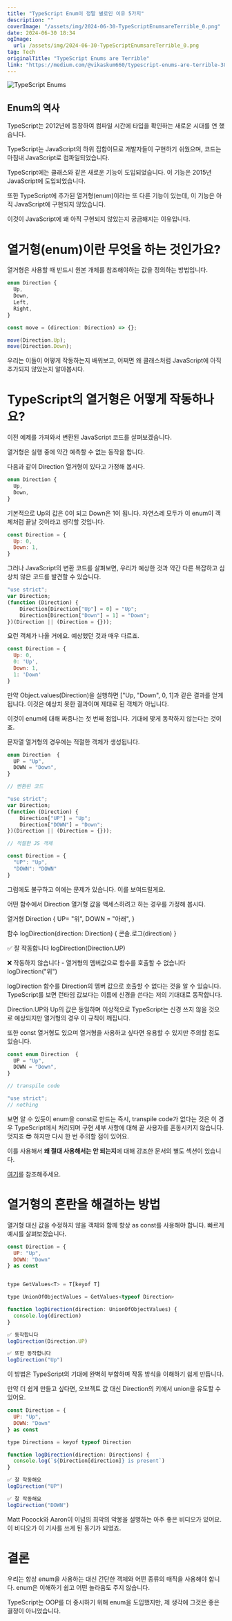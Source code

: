 ```yaml
---
title: "TypeScript Enum이 정말 별로인 이유 5가지"
description: ""
coverImage: "/assets/img/2024-06-30-TypeScriptEnumsareTerrible_0.png"
date: 2024-06-30 18:34
ogImage: 
  url: /assets/img/2024-06-30-TypeScriptEnumsareTerrible_0.png
tag: Tech
originalTitle: "TypeScript Enums are Terrible"
link: "https://medium.com/@vikaskum660/typescript-enums-are-terrible-38078cf1fbb2"
---
```




![TypeScript Enums](/assets/img/2024-06-30-TypeScriptEnumsareTerrible_0.png)

## Enum의 역사

TypeScript는 2012년에 등장하여 컴파일 시간에 타입을 확인하는 새로운 시대를 연 했습니다.

TypeScript는 JavaScript의 하위 집합이므로 개발자들이 구현하기 쉬웠으며, 코드는 마침내 JavaScript로 컴파일되었습니다.


<div class="content-ad"></div>

TypeScript에는 클래스와 같은 새로운 기능이 도입되었습니다. 이 기능은 2015년 JavaScript에 도입되었습니다.

또한 TypeScript에 추가된 열거형(enum)이라는 또 다른 기능이 있는데, 이 기능은 아직 JavaScript에 구현되지 않았습니다.

이것이 JavaScript에 왜 아직 구현되지 않았는지 궁금해지는 이유입니다.

# 열거형(enum)이란 무엇을 하는 것인가요?

<div class="content-ad"></div>

열거형은 사용할 때 반드시 원본 개체를 참조해야하는 값을 정의하는 방법입니다.

```js
enum Direction {
  Up,
  Down,
  Left,
  Right,
}

const move = (direction: Direction) => {};

move(Direction.Up);
move(Direction.Down);
```

우리는 이들이 어떻게 작동하는지 배워보고, 어쩌면 왜 클래스처럼 JavaScript에 아직 추가되지 않았는지 알아봅시다.

# TypeScript의 열거형은 어떻게 작동하나요?

<div class="content-ad"></div>

이전 예제를 가져와서 변환된 JavaScript 코드를 살펴보겠습니다.

열거형은 실행 중에 약간 예측할 수 없는 동작을 합니다.

다음과 같이 Direction 열거형이 있다고 가정해 봅시다.

```js
enum Direction {
  Up,
  Down,
}
```

<div class="content-ad"></div>

기본적으로 Up의 값은 0이 되고 Down은 1이 됩니다. 자연스레 모두가 이 enum이 객체처럼 끝날 것이라고 생각할 것입니다.

```js
const Direction = {
  Up: 0,
  Down: 1,
}
```

그러나 JavaScript의 변환 코드를 살펴보면, 우리가 예상한 것과 약간 다른 복잡하고 심상치 않은 코드를 발견할 수 있습니다.

```js
"use strict";
var Direction;
(function (Direction) {
    Direction[Direction["Up"] = 0] = "Up";
    Direction[Direction["Down"] = 1] = "Down";
})(Direction || (Direction = {}));
```

<div class="content-ad"></div>

요런 객체가 나올 거에요. 예상했던 것과 매우 다르죠.

```javascript
const Direction = {
  Up: 0,
  0: 'Up',
  Down: 1,
  1: 'Down'
}
```

만약 Object.values(Direction)을 실행하면 ["Up, "Down", 0, 1]과 같은 결과를 얻게 됩니다. 이것은 예상치 못한 결과이며 제대로 된 객체가 아닙니다.

이것이 enum에 대해 짜증나는 첫 번째 점입니다. 기대에 맞게 동작하지 않는다는 것이죠.

<div class="content-ad"></div>

문자열 열거형의 경우에는 적절한 객체가 생성됩니다.

```js
enum Direction  {
  UP = "Up",
  DOWN = "Down",
}

// 변환된 코드 

"use strict";
var Direction;
(function (Direction) {
    Direction["UP"] = "Up";
    Direction["DOWN"] = "Down";
})(Direction || (Direction = {}));

// 적절한 JS 객체 

const Direction = {
  "UP": "Up",
  "DOWN": "DOWN"
}
```

그럼에도 불구하고 이에는 문제가 있습니다. 이를 보여드릴게요.

어떤 함수에서 Direction 열거형 값을 액세스하려고 하는 경우를 가정해 봅시다.

<div class="content-ad"></div>


열거형 Direction {
  UP= "위",
  DOWN = "아래",
}

함수 logDirection(direction: Direction) {
  콘솔.로그(direction)
}

✅ 잘 작동합니다
logDirection(Direction.UP)

❌ 작동하지 않습니다 - 열거형의 멤버값으로 함수를 호출할 수 없습니다
logDirection("위")


logDirection 함수를 Direction의 멤버 값으로 호출할 수 없다는 것을 알 수 있습니다.
TypeScript를 보면 런타임 값보다는 이름에 신경을 쓴다는 저의 기대대로 동작합니다.

Direction.UP와 Up의 값은 동일하며 이상적으로 TypeScript는 신경 쓰지 않을 것으로 예상되지만 열거형의 경우 이 규칙이 깨집니다.

또한 const 열거형도 있으며 열거형을 사용하고 싶다면 유용할 수 있지만 주의할 점도 있습니다.


<div class="content-ad"></div>

```js
const enum Direction  {
  UP = "Up",
  DOWN = "Down",
}

// transpile code

"use strict";
// nothing
```

보면 알 수 있듯이 enum을 const로 만드는 즉시, transpile code가 없다는 것은 이 경우 TypeScript에서 처리되며 구현 세부 사항에 대해 끝 사용자를 혼동시키지 않습니다. 멋지죠 😎 하지만 다시 한 번 주의할 점이 있어요.

이를 사용해서 **왜 절대 사용해서는 안 되는지**에 대해 강조한 문서의 별도 섹션이 있습니다.

[여기](https://www.typescriptlang.org/docs/handbook/enums.html#const-enum-pitfalls)를 참조해주세요.

<div class="content-ad"></div>

# 열거형의 혼란을 해결하는 방법

열거형 대신 값을 수정하지 않을 객체와 함께 항상 as const를 사용해야 합니다.
빠르게 예시를 살펴보겠습니다.

```js
const Direction = {
  UP: "Up",
  DOWN: "Down"
} as const


type GetValues<T> = T[keyof T]

type UnionOfObjectValues = GetValues<typeof Direction>

function logDirection(direction: UnionOfObjectValues) {
  console.log(direction)
}

✅ 동작합니다
logDirection(Direction.UP)

✅ 또한 동작합니다
logDirection("Up")
```

이 방법은 TypeScript의 기대에 완벽히 부합하며 작동 방식을 이해하기 쉽게 만듭니다.

<div class="content-ad"></div>

만약 더 쉽게 만들고 싶다면, 오브젝트 값 대신 Direction의 키에서 union을 유도할 수 있어요.

```js
const Direction = {
  UP: "Up",
  DOWN: "Down"
} as const

type Directions = keyof typeof Direction

function logDirection(direction: Directions) {
  console.log(`${Direction[direction]} is present`)
}

✅ 잘 작동해요
logDirection("UP")

✅ 잘 작동해요
logDirection("DOWN")
```

Matt Pocock와 Aaron이 이넘의 최악의 악몽을 설명하는 아주 좋은 비디오가 있어요. 이 비디오가 이 기사를 쓰게 된 동기가 되었죠.

# 결론

<div class="content-ad"></div>

우리는 항상 enum을 사용하는 대신 간단한 객체와 어떤 종류의 매직을 사용해야 합니다. enum은 이해하기 쉽고 어떤 놀라움도 주지 않습니다.

TypeScript는 OOP를 더 중시하기 위해 enum을 도입했지만, 제 생각에 그것은 좋은 결정이 아니었습니다.